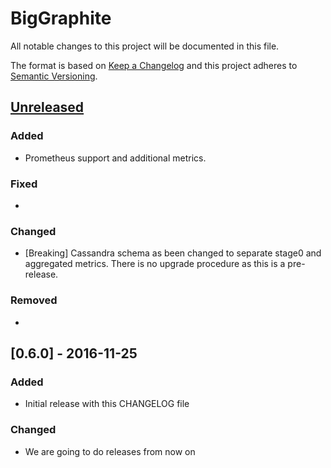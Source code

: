 # BigGraphite
All notable changes to this project will be documented in this file.

The format is based on [Keep a Changelog](http://keepachangelog.com/)
and this project adheres to [Semantic Versioning](http://semver.org/).

## [Unreleased]
### Added
- Prometheus support and additional metrics.

### Fixed
-

### Changed
- [Breaking] Cassandra schema as been changed to separate stage0 and aggregated
  metrics. There is no upgrade procedure as this is a pre-release.

### Removed
-

## [0.6.0] - 2016-11-25
### Added
- Initial release with this CHANGELOG file

### Changed
- We are going to do releases from now on

[Unreleased]: https://github.com/criteo/biggraphite/compare/v0.6.0...HEAD
[0.6]: https://github.com/criteo/biggraphite/compare/v0.6.0

